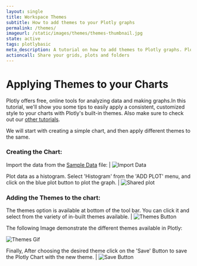 ```yaml
---
layout: single
title: Workspace Themes
subtitle: How to add themes to your Plotly graphs
permalink: /themes/
imageurl: /static/images/themes/themes-thumbnail.jpg
state: active
tags: plotlybasic
meta_description: A tutorial on how to add themes to Plotly graphs. Plotly is the easiest way to graph and share your data.
actioncall: Share your grids, plots and folders
---
```


# Applying Themes to your Charts

Plotly offers free, online tools for analyzing data and making graphs.In this tutorial, we'll show you some tips to easily apply a consistent, customized style to your charts with Plotly's built-in themes. Also make sure to check out our [other tutorials](http://help.plot.ly/).


We will start with creating a simple chart, and then apply different themes to the same.

### Creating the Chart:

Import the data from the <a href="https://raw.githubusercontent.com/plotly/datasets/master/histogram_simple.csv" download>Sample Data</a> file: | ![Import Data](/static/images/themes/add-data.jpg)


Plot data as a histogram. Select 'Histogram' from the 'ADD PLOT' menu, and click on the blue plot button to plot the graph. |  ![Shared plot](/static/images/themes/plot-data.jpg)


### Adding the Themes to the chart:

The themes option is available at bottom of the tool bar. You can click it and select from the variety of in-built themes available. | ![Themes Button](/static/images/themes/themes-button.jpg)


The following Image demonstrate the different themes available in Plotly:

![Themes Gif](/static/images/themes/themes-changing.gif)


Finally, After choosing the desired theme click on the 'Save' Button to save the Plotly Chart with the new theme. | ![Save Button](/static/images/themes/save-button.jpg)